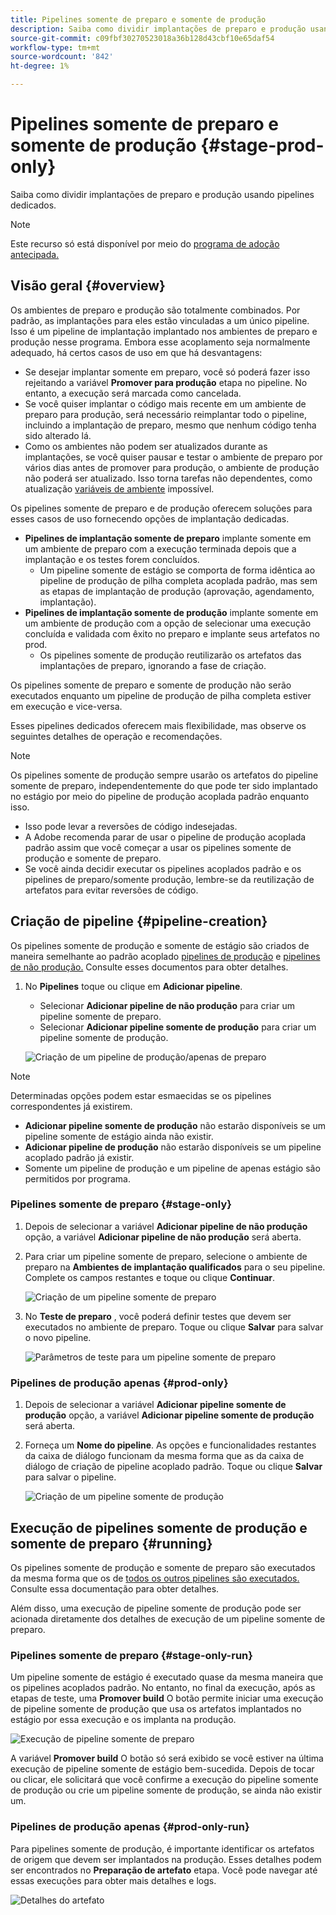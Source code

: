 ```yaml
---
title: Pipelines somente de preparo e somente de produção
description: Saiba como dividir implantações de preparo e produção usando pipelines dedicados.
source-git-commit: c09fbf30270523018a36b128d43cbf10e65daf54
workflow-type: tm+mt
source-wordcount: '842'
ht-degree: 1%

---
```



# Pipelines somente de preparo e somente de produção {#stage-prod-only}

Saiba como dividir implantações de preparo e produção usando pipelines dedicados.

>[!NOTE]
>
>Este recurso só está disponível por meio do [programa de adoção antecipada.](/help/release-notes/current.md#early-adoption)

## Visão geral {#overview}

Os ambientes de preparo e produção são totalmente combinados. Por padrão, as implantações para eles estão vinculadas a um único pipeline. Isso é um pipeline de implantação implantado nos ambientes de preparo e produção nesse programa. Embora esse acoplamento seja normalmente adequado, há certos casos de uso em que há desvantagens:

* Se desejar implantar somente em preparo, você só poderá fazer isso rejeitando a variável **Promover para produção** etapa no pipeline. No entanto, a execução será marcada como cancelada.
* Se você quiser implantar o código mais recente em um ambiente de preparo para produção, será necessário reimplantar todo o pipeline, incluindo a implantação de preparo, mesmo que nenhum código tenha sido alterado lá.
* Como os ambientes não podem ser atualizados durante as implantações, se você quiser pausar e testar o ambiente de preparo por vários dias antes de promover para produção, o ambiente de produção não poderá ser atualizado. Isso torna tarefas não dependentes, como atualização [variáveis de ambiente](/help/getting-started/build-environment.md#environment-variables) impossível.

Os pipelines somente de preparo e de produção oferecem soluções para esses casos de uso fornecendo opções de implantação dedicadas.

* **Pipelines de implantação somente de preparo** implante somente em um ambiente de preparo com a execução terminada depois que a implantação e os testes forem concluídos.
   * Um pipeline somente de estágio se comporta de forma idêntica ao pipeline de produção de pilha completa acoplada padrão, mas sem as etapas de implantação de produção (aprovação, agendamento, implantação).
* **Pipelines de implantação somente de produção** implante somente em um ambiente de produção com a opção de selecionar uma execução concluída e validada com êxito no preparo e implante seus artefatos no prod.
   * Os pipelines somente de produção reutilizarão os artefatos das implantações de preparo, ignorando a fase de criação.

Os pipelines somente de preparo e somente de produção não serão executados enquanto um pipeline de produção de pilha completa estiver em execução e vice-versa.

Esses pipelines dedicados oferecem mais flexibilidade, mas observe os seguintes detalhes de operação e recomendações.

>[!NOTE]
>
>Os pipelines somente de produção sempre usarão os artefatos do pipeline somente de preparo, independentemente do que pode ter sido implantado no estágio por meio do pipeline de produção acoplada padrão enquanto isso.
>
>* Isso pode levar a reversões de código indesejadas.
>* A Adobe recomenda parar de usar o pipeline de produção acoplada padrão assim que você começar a usar os pipelines somente de produção e somente de preparo.
>* Se você ainda decidir executar os pipelines acoplados padrão e os pipelines de preparo/somente produção, lembre-se da reutilização de artefatos para evitar reversões de código.

## Criação de pipeline {#pipeline-creation}

Os pipelines somente de produção e somente de estágio são criados de maneira semelhante ao padrão acoplado [pipelines de produção](/help/using/production-pipelines.md) e [pipelines de não produção.](/help/using/non-production-pipelines.md) Consulte esses documentos para obter detalhes.

1. No **Pipelines** toque ou clique em **Adicionar pipeline**.

   * Selecionar **Adicionar pipeline de não produção** para criar um pipeline somente de preparo.
   * Selecionar **Adicionar pipeline somente de produção** para criar um pipeline somente de produção.

   ![Criação de um pipeline de produção/apenas de preparo](/help/assets/configure-pipelines/prod-stage-pipelines.png)

>[!NOTE]
>
>Determinadas opções podem estar esmaecidas se os pipelines correspondentes já existirem.
>
>* **Adicionar pipeline somente de produção** não estarão disponíveis se um pipeline somente de estágio ainda não existir.
>* **Adicionar pipeline de produção** não estarão disponíveis se um pipeline acoplado padrão já existir.
>* Somente um pipeline de produção e um pipeline de apenas estágio são permitidos por programa.

### Pipelines somente de preparo {#stage-only}

1. Depois de selecionar a variável **Adicionar pipeline de não produção** opção, a variável **Adicionar pipeline de não produção** será aberta.
1. Para criar um pipeline somente de preparo, selecione o ambiente de preparo na **Ambientes de implantação qualificados** para o seu pipeline. Complete os campos restantes e toque ou clique **Continuar**.

   ![Criação de um pipeline somente de preparo](/help/assets/configure-pipelines/stage-only.png)

1. No **Teste de preparo** , você poderá definir testes que devem ser executados no ambiente de preparo. Toque ou clique **Salvar** para salvar o novo pipeline.

   ![Parâmetros de teste para um pipeline somente de preparo](/help/assets/configure-pipelines/stage-only-test.png)

### Pipelines de produção apenas {#prod-only}

1. Depois de selecionar a variável **Adicionar pipeline somente de produção** opção, a variável **Adicionar pipeline somente de produção** será aberta.
1. Forneça um **Nome do pipeline**. As opções e funcionalidades restantes da caixa de diálogo funcionam da mesma forma que as da caixa de diálogo de criação de pipeline acoplado padrão. Toque ou clique **Salvar** para salvar o pipeline.

   ![Criação de um pipeline somente de produção](/help/assets/configure-pipelines/prod-only-pipeline.png)

## Execução de pipelines somente de produção e somente de preparo {#running}

Os pipelines somente de produção e somente de preparo são executados da mesma forma que os de [todos os outros pipelines são executados.](/help/using/managing-pipelines.md#running-pipelines) Consulte essa documentação para obter detalhes.

Além disso, uma execução de pipeline somente de produção pode ser acionada diretamente dos detalhes de execução de um pipeline somente de preparo.

### Pipelines somente de preparo {#stage-only-run}

Um pipeline somente de estágio é executado quase da mesma maneira que os pipelines acoplados padrão. No entanto, no final da execução, após as etapas de teste, uma **Promover build** O botão permite iniciar uma execução de pipeline somente de produção que usa os artefatos implantados no estágio por essa execução e os implanta na produção.

![Execução de pipeline somente de preparo](/help/assets/configure-pipelines/stage-only-pipeline-run.png)

A variável **Promover build** O botão só será exibido se você estiver na última execução de pipeline somente de estágio bem-sucedida. Depois de tocar ou clicar, ele solicitará que você confirme a execução do pipeline somente de produção ou crie um pipeline somente de produção, se ainda não existir um.

### Pipelines de produção apenas {#prod-only-run}

Para pipelines somente de produção, é importante identificar os artefatos de origem que devem ser implantados na produção. Esses detalhes podem ser encontrados no **Preparação de artefato** etapa. Você pode navegar até essas execuções para obter mais detalhes e logs.

![Detalhes do artefato](/help/assets/configure-pipelines/prod-only-pipeline-run.png)
